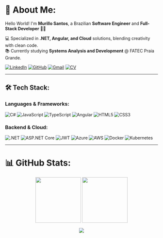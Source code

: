 # 💫 About Me:
Hello World! I'm **Murillo Santos**, a Brazilian **Software Engineer** and **Full-Stack Developer** 👋🏼 

💻 Specialized in **.NET, Angular, and Cloud** solutions, blending creativity with clean code.  
📚 Currently studying **Systems Analysis and Development** @ FATEC Praia Grande.  

  [![LinkedIn](https://img.shields.io/badge/LinkedIn-%230077B5.svg?logo=linkedin&logoColor=white)](https://www.linkedin.com/in/murillo-santos1)
  [![GitHub](https://img.shields.io/badge/GitHub-%23121011.svg?logo=github&logoColor=white)](https://github.com/MurilloLS)
  [![Gmail](https://img.shields.io/badge/Email-D14836?logo=gmail&logoColor=white)](mailto:murillo.lds01@gmail.com)
  [![CV](https://img.shields.io/badge/Check_my-CV-blue)](https://drive.google.com/file/d/1gmvs7Oho3HX3lohW80mLzTogS9bZyf2V/view?usp=drive_link)

---

## 🛠️ Tech Stack:
### **Languages & Frameworks:**  
![C#](https://img.shields.io/badge/C%23-239120?logo=csharp&logoColor=white)
![JavaScript](https://img.shields.io/badge/JavaScript-F7DF1E?logo=javascript&logoColor=black)
![TypeScript](https://img.shields.io/badge/TypeScript-3178C6?logo=typescript&logoColor=white)
![Angular](https://img.shields.io/badge/Angular-DD0031?logo=angular&logoColor=white)
![HTML5](https://img.shields.io/badge/HTML5-E34F26?logo=html5&logoColor=white)
![CSS3](https://img.shields.io/badge/CSS3-1572B6?logo=css3&logoColor=white)

### **Backend & Cloud:**  
![.NET](https://img.shields.io/badge/.NET-512BD4?logo=dotnet&logoColor=white)
![ASP.NET Core](https://img.shields.io/badge/ASP.NET%20Core-512BD4?logo=dotnet&logoColor=white)
![JWT](https://img.shields.io/badge/JWT-000000?logo=jsonwebtokens&logoColor=white)
![Azure](https://img.shields.io/badge/Azure-0078D4?logo=microsoftazure&logoColor=white)
![AWS](https://img.shields.io/badge/AWS-FF9900?logo=amazonaws&logoColor=white)
![Docker](https://img.shields.io/badge/Docker-2496ED?logo=docker&logoColor=white)
![Kubernetes](https://img.shields.io/badge/Kubernetes-326CE5?logo=kubernetes&logoColor=white)


---

# 📊 GitHub Stats:
<div align="center">
  <img height="150em" src="https://github-readme-stats.vercel.app/api?username=MurilloLS&theme=tokyonight&hide_border=true&include_all_commits=true&count_private=true"/>
  <img height="150em" src="https://github-readme-stats.vercel.app/api/top-langs/?username=MurilloLS&theme=tokyonight&hide_border=true&include_all_commits=true&count_private=true&layout=compact"/>

  ![](https://quotes-github-readme.vercel.app/api?type=horizontal&theme=radical)  
</div>

